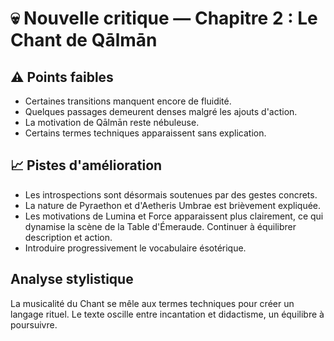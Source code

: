 # 💀 Nouvelle critique — Chapitre 2 : Le Chant de Qālmān

## ⚠️ Points faibles
- Certaines transitions manquent encore de fluidité.
- Quelques passages demeurent denses malgré les ajouts d'action.
- La motivation de Qālmān reste nébuleuse.
- Certains termes techniques apparaissent sans explication.

## 📈 Pistes d'amélioration
- Les introspections sont désormais soutenues par des gestes concrets.
- La nature de Pyraethon et d'Aetheris Umbrae est brièvement expliquée.
- Les motivations de Lumina et Force apparaissent plus clairement, ce qui dynamise la scène de la Table d'Émeraude. Continuer à équilibrer description et action.
- Introduire progressivement le vocabulaire ésotérique.

## Analyse stylistique
La musicalité du Chant se mêle aux termes techniques pour créer un langage rituel. Le texte oscille entre incantation et didactisme, un équilibre à poursuivre.
